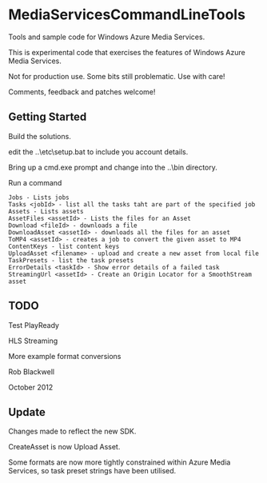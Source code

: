 MediaServicesCommandLineTools
=============================

Tools and sample code for Windows Azure Media Services.

This is experimental code that exercises the features of Windows
Azure Media Services.

Not for production use. Some bits still problematic. Use with care!

Comments, feedback and patches welcome!

Getting Started
---------------

Build the solutions.

edit the ..\etc\setup.bat to include you account details.

Bring up a cmd.exe prompt and change into the ..\bin directory.

Run a command

    Jobs - Lists jobs
    Tasks <jobId> - list all the tasks taht are part of the specified job
    Assets - Lists assets
    AssetFiles <assetId> - Lists the files for an Asset
    Download <fileId> - downloads a file
    DownloadAsset <assetId> - downloads all the files for an asset
    ToMP4 <assetId> - creates a job to convert the given asset to MP4
    ContentKeys - list content keys
    UploadAsset <filename> - upload and create a new asset from local file
    TaskPresets - list the task presets
    ErrorDetails <taskId> - Show error details of a failed task
    StreamingUrl <assetId> - Create an Origin Locator for a SmoothStream asset



TODO
----

Test PlayReady

HLS Streaming

More example format conversions


Rob Blackwell

October 2012

Update
---------------

Changes made to reflect the new SDK.

CreateAsset is now Upload Asset. 

Some formats are now more tightly constrained within Azure Media Services, so task preset strings have been utilised.